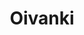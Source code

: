 ---
title: Oivanki
ravintola: ye
ruka: ye
avanto: ye
slug: https://www.oivanki.fi/etusivu/palvelut/ravintola-oivanki/
kuvaus: Ravintolamme on avoinna arkisin klo 8 - 16
update: 2022-02-09-14:54
---